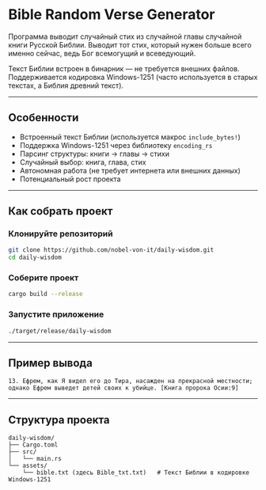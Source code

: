 # Bible Random Verse Generator

Программа выводит случайный стих из случайной главы случайной книги Русской Библии. Выводит тот стих, который нужен больше всего именно сейчас, ведь Бог всемогущий и всеведующий.

Текст Библии встроен в бинарник — не требуется внешних файлов.  
Поддерживается кодировка Windows-1251 (часто используется в старых текстах, а Библия древний текст).

---

## Особенности

- Встроенный текст Библии (используется макрос `include_bytes!`)
- Поддержка Windows-1251 через библиотеку `encoding_rs`
- Парсинг структуры: книги → главы → стихи
- Случайный выбор: книга, глава, стих
- Автономная работа (не требует интернета или внешних данных)
- Потенциальный рост проекта

---

## Как собрать проект

### Клонируйте репозиторий

```bash
git clone https://github.com/nobel-von-it/daily-wisdom.git
cd daily-wisdom
```

### Соберите проект

```bash
cargo build --release
```

### Запустите приложение

```bash
./target/release/daily-wisdom
```

---

## Пример вывода

```
13. Ефрем, как Я видел его до Тира, насажден на прекрасной местности; однако Ефрем выведет детей своих к убийце. [Книга пророка Осии:9]
```

---

## Структура проекта

```
daily-wisdom/
├── Cargo.toml
├── src/
│   └── main.rs
└── assets/
    └── bible.txt (здесь Bible_txt.txt)   # Текст Библии в кодировке Windows-1251
```
